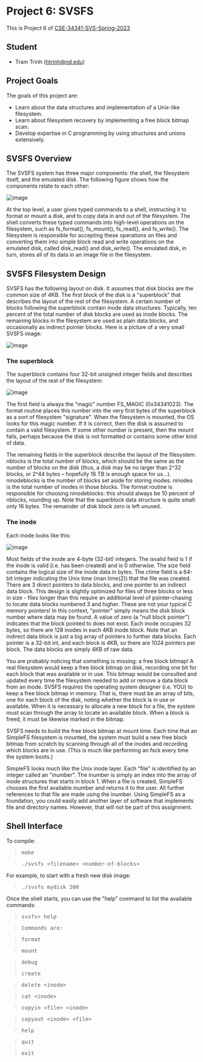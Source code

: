 # Project 6: SVSFS

This is Project 6 of [CSE-34341-SVS-Spring-2023](https://github.com/patrick-flynn/CSE34341-SVS-Sp2023/blob/main/index.md)

## Student

* Tram Trinh (htrinh@nd.edu)

## Project Goals

The goals of this project are:

- Learn about the data structures and implementation of a Unix-like filesystem.
- Learn about filesystem recovery by implementing a free block bitmap scan.
- Develop expertise in C programming by using structures and unions extensively.

## SVSFS Overview

The SVSFS system has three major components: the shell, the filesystem itself, and the emulated disk. The following figure shows how the components relate to each other: 

![image](https://github.com/tram-tr/svsfs-simple-filesystem/assets/97485876/40cda27d-b7c3-4f97-92fd-5426705009e0)

At the top level, a user gives typed commands to a shell, instructing it to format or mount a disk, and to copy data in and out of the filesystem. The shell converts these typed commands into high-level operations on the filesystem, such as fs_format(), fs_mount(), fs_read(), and fs_write(). The filesystem is responsible for accepting these operations on files and converting them into simple block read and write operations on the emulated disk, called disk_read() and disk_write(). The emulated disk, in turn, stores all of its data in an image file in the filesystem.

## SVSFS Filesystem Design

SVSFS has the following layout on disk. It assumes that disk blocks are the common size of 4KB. The first block of the disk is a "superblock" that describes the layout of the rest of the filesystem. A certain number of blocks following the superblock contain inode data structures. Typically, ten percent of the total number of disk blocks are used as inode blocks. The remaining blocks in the filesystem are used as plain data blocks, and occasionally as indirect pointer blocks. Here is a picture of a very small SVSFS image:

![image](https://github.com/tram-tr/svsfs-simple-filesystem/assets/97485876/8e9f70eb-795b-41ae-97f7-eba27cdea43b)

### The superblock

The superblock contains four 32-bit unsigned integer fields and describes the layout of the rest of the filesystem:

![image](https://github.com/tram-tr/svsfs-simple-filesystem/assets/97485876/3818e4ba-4ef6-4b14-b284-c80eac58f93b)

The first field is always the "magic" number FS_MAGIC (0x34341023). The format routine places this number into the very first bytes of the superblock as a sort of filesystem "signature". When the filesystem is mounted, the OS looks for this magic number. If it is correct, then the disk is assumed to contain a valid filesystem. If some other number is present, then the mount fails, perhaps because the disk is not formatted or contains some other kind of data.


The remaining fields in the superblock describe the layout of the filesystem. nblocks is the total number of blocks, which should be the same as the number of blocks on the disk (thus, a disk may be no larger than 2^32 blocks, or 2^44 bytes – hopefully 16 TB is enough space for us...). ninodeblocks is the number of blocks set aside for storing inodes. ninodes is the total number of inodes in those blocks. The format routine is responsible for choosing ninodeblocks: this should always be 10 percent of nblocks, rounding up. Note that the superblock data structure is quite small: only 16 bytes. The remainder of disk block zero is left unused.

### The inode

Each inode looks like this:

![image](https://github.com/tram-tr/svsfs-simple-filesystem/assets/97485876/a0789840-e9f6-4107-bc79-7f00d830ddfa)

Most fields of the inode are 4-byte (32-bit) integers. The isvalid field is 1 if the inode is valid (i.e. has been created) and is 0 otherwise. The size field contains the logical size of the inode data in bytes. The ctime field is a 64-bit integer indicating the Unix time (man time(2)) that the file was created. There are 3 direct pointers to data blocks, and one pointer to an indirect data block. This design is slightly optimized for files of three blocks or less in size - files longer than this require an additional level of pointer-chasing to locate data blocks numbered 3 and higher. These are not your typical C memory pointers! In this context, "pointer" simply means the disk block number where data may be found. A value of zero (a "null block pointer") indicates that the block pointed to does not exist. Each inode occupies 32 bytes, so there are 128 inodes in each 4KB inode block. Note that an indirect data block is just a big array of pointers to further data blocks. Each pointer is a 32-bit int, and each block is 4KB, so there are 1024 pointers per block. The data blocks are simply 4KB of raw data.


You are probably noticing that something is missing: a free block bitmap! A real filesystem would keep a free block bitmap on disk, recording one bit for each block that was available or in use. This bitmap would be consulted and updated every time the filesystem needed to add or remove a data block from an inode. SVSFS requires the operating system designer (i.e. YOU) to keep a free block bitmap in memory. That is, there must be an array of bits, one for each block of the disk, noting whether the block is in use or available. When it is necessary to allocate a new block for a file, the system must scan through the array to locate an available block. When a block is freed, it must be likewise marked in the bitmap.


SVSFS needs to build the free block bitmap at mount time. Each time that an SimpleFS filesystem is mounted, the system must build a new free block bitmap from scratch by scanning through all of the inodes and recording which blocks are in use. (This is much like performing an fsck every time the system boots.)


SimpleFS looks much like the Unix inode layer. Each "file" is identified by an integer called an "inumber". The inumber is simply an index into the array of inode structures that starts in block 1. When a file is created, SimpleFS chooses the first available inumber and returns it to the user. All further references to that file are made using the inumber. Using SimpleFS as a foundation, you could easily add another layer of software that implements file and directory names. However, that will not be part of this assignment.


## Shell Interface 

To compile:

> <samp>make</samp>

> <samp>./svsfs \<filename\> \<number-of-blocks\></samp>
  
For example, to start with a fresh new disk image:
  
> <samp>./svsfs mydisk 200</samp>
  
Once the shell starts, you can use the "help" command to list the available commands:

> <samp>svsfs> help</samp>

> <samp>Commands are:</samp>

> <samp>format</samp>

> <samp>mount</samp> 
  
> <samp>debug</samp> 

> <samp>create</samp> 

> <samp>delete \<inode\></samp> 

> <samp>cat \<inode\></samp> 

> <samp>copyin \<file\> \<inode\></samp> 

> <samp>copyout \<inode\> \<file\></samp> 

> <samp>help</samp> 
  
> <samp>quit</samp> 

> <samp>exit

  
